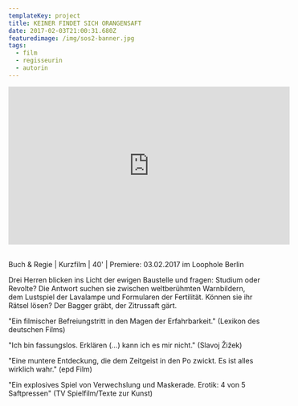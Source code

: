 ```yaml
---
templateKey: project
title: KEINER FINDET SICH ORANGENSAFT
date: 2017-02-03T21:00:31.680Z
featuredimage: /img/sos2-banner.jpg
tags:
  - film
  - regisseurin
  - autorin
---
```

<iframe width="560" height="315" src="https://www.youtube.com/embed/gkUkGKiriWQ" frameborder="0" allow="accelerometer; autoplay; encrypted-media; gyroscope; picture-in-picture" allowfullscreen></iframe>

\
Buch & Regie | Kurzfilm | 40' | Premiere: 03.02.2017 im Loophole Berlin

Drei Herren blicken ins Licht der ewigen Baustelle und fragen: Studium oder Revolte? Die Antwort suchen sie zwischen weltberühmten Warnbildern, dem Lustspiel der Lavalampe und Formularen der Fertilität. Können sie ihr Rätsel lösen? Der Bagger gräbt, der Zitrussaft gärt.

"Ein filmischer Befreiungstritt in den Magen der Erfahrbarkeit." (Lexikon des deutschen Films) 

"Ich bin fassungslos. Erklären (...) kann ich es mir nicht." (Slavoj Žižek) 

"Eine muntere Entdeckung, die dem Zeitgeist in den Po zwickt. Es ist alles wirklich wahr." (epd Film) 

"Ein explosives Spiel von Verwechslung und Maskerade. Erotik: 4 von 5 Saftpressen" (TV Spielfilm/Texte zur Kunst)
